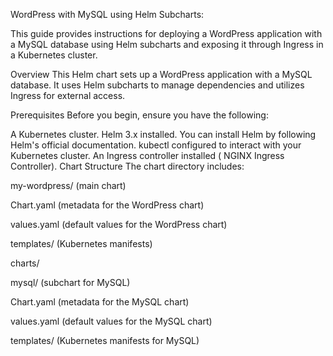 WordPress with MySQL using Helm Subcharts:


This guide provides instructions for deploying a WordPress application with a MySQL database using Helm subcharts and exposing it through Ingress in a Kubernetes cluster.

Overview
This Helm chart sets up a WordPress application with a MySQL database. It uses Helm subcharts to manage dependencies and utilizes Ingress for external access.

Prerequisites
Before you begin, ensure you have the following:

A Kubernetes cluster.
Helm 3.x installed. You can install Helm by following Helm's official documentation.
kubectl configured to interact with your Kubernetes cluster.
An Ingress controller installed ( NGINX Ingress Controller).
Chart Structure
The chart directory includes:

my-wordpress/ (main chart)

Chart.yaml (metadata for the WordPress chart)

values.yaml (default values for the WordPress chart)

templates/ (Kubernetes manifests)

charts/

mysql/ (subchart for MySQL)

Chart.yaml (metadata for the MySQL chart)

values.yaml (default values for the MySQL chart)

templates/ (Kubernetes manifests for MySQL)
